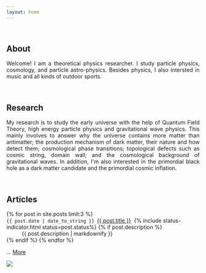```yaml
---
layout: home
---
```

<div class="user-details">
<p id="about" style="text-align: justify;"> &nbsp;&nbsp;&nbsp;&nbsp;
<h2> About </h2>
<p style="text-align: justify;">Welcome! I am a theoretical physics researcher. I study particle physics, cosmology, and particle astro-physics. Besides physics, I also intersted in music and all kinds of outdoor sports. </p>
	
<div class="user-details2">
<p id="research" style="text-align: justify;"> &nbsp;&nbsp;&nbsp;&nbsp;
<h2> Research  </h2>
<p style="text-align: justify;"> My research is to study the early universe with the help of Quantum Field Theory, high energy particle physics and gravitational wave physics. This mainly involves to answer why the universe contains more matter than antimatter; the production mechanism of dark matter, their nature and how detect them; cosmological phase transitions; topological defects such as cosmic string, domain wall; and the cosmological background of gravitational waves. In addition, I'm also interested in the primordial black hole as a dark matter candidate and the primordial cosmic inflation.</p> 
	
<div class="user-details3">
<p id="articles" style="text-align: justify;"> &nbsp;&nbsp;&nbsp;&nbsp;
<h2>Articles</h2>
<dl>
	{% for post in site.posts limit:3 %}
	<dt><code>{{ post.date | date_to_string }} </code><i class="fas fa-angle-double-right" aria-hidden="true"></i><a href="{{ post.url }}">{{ post.title }}</a> &nbsp;{% include status-indicator.html status=post.status%}
	{% if post.description %}
 <dd style="text-align: justify">{{ post.description | markdownify }}
    </dd>
	{% endif %}
	{% endfor %}
	<p>... <a href="https://xiufeilee.github.io/blog/">More</a> </p> 

	
	
<div class="analytics">
	<body><a href="https://clustrmaps.com/site/1bjxv" title="Visit tracker"><img src="//www.clustrmaps.com/map_v2.png?d=tv84NyostHCuo1rKof-Rf9piViA_BTs7xK52OQTe24c&cl=ffffff"></a></body> 
</div>
